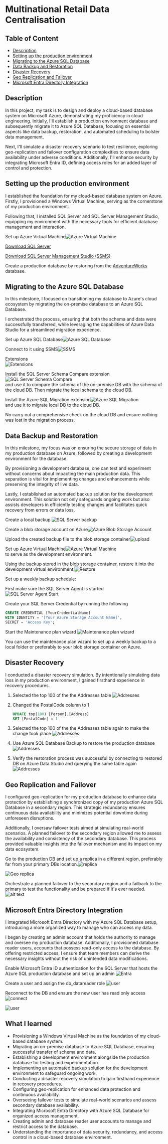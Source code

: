 # Multinational Retail Data Centralisation

## Table of Content

- [Description](#description)
- [Setting up the production environment](#setting-up-the-production-environment)
- [Migrating to the Azure SQL Database](#migrating-to-the-azure-sql-database)
- [Data Backup and Restoration](#data-backup-and-restoration)
- [Disaster Recovery](#disaster-recovery)
- [Geo Replication and Failover](#geo-replication-and-failover)
- [Microsoft Entra Directory Integration](#microsoft-entra-directory-integration)

## Description

In this project, my task is to design and deploy a cloud-based database system on Microsoft Azure, demonstrating my proficiency in cloud engineering. Initially, I'll establish a production environment database and subsequently migrate it to Azure SQL Database, focusing on essential aspects like data backup, restoration, and automated scheduling to bolster data management.

Next, I'll simulate a disaster recovery scenario to test resilience, exploring geo-replication and failover configuration complexities to ensure data availability under adverse conditions. Additionally, I'll enhance security by integrating Microsoft Entra ID, defining access roles for an added layer of control and protection.

## Setting up the production environment

I established the foundation for my cloud-based database system on Azure. Firstly, I provisioned a Windows Virtual Machine, serving as the cornerstone of my production environment.

Following that, I installed SQL Server and SQL Server Management Studio, equipping my environment with the necessary tools for efficient database management and interaction.

Set up Azure Virtual Machine![Azure Virtual Machine](image.png)

[Download SQL Server](https://go.microsoft.com/fwlink/p/?linkid=2215158&clcid=0x809&culture=en-gb&country=gb)

[Download SQL Server Management Studio (SSMS)](https://aka.ms/ssmsfullsetup)

Create a production database by restoring from the [AdventureWorks]('https://aicore-portal-public-prod-307050600709.s3.eu-west-1.amazonaws.com/project-files/93dd5a0c-212d-48eb-ad51-df521a9b4e9c/AdventureWorks2022.bak') database.

## Migrating to the Azure SQL Database

In this milestone, I focused on transitioning my database to Azure's cloud ecosystem by migrating the on-premise database to an Azure SQL Database.

I orchestrated the process, ensuring that both the schema and data were successfully transferred, while leveraging the capabilities of Azure Data Studio for a streamlined migration experience.

Set up Azure SQL Database![Azure SQL Database](image-1.png)

Connect to it using SSMS![SSMS](image-2.png)

Extensions<br>
![Extensions](image-4.png)

Install the SQL Server Schema Compare extension ![SQL Server Schema Compare](image-5.png)<br> and use it to compare the schema of the on-premise DB with the schema of the cloud DB. Then migrate the local schema to the cloud DB.

Install the Azure SQL Migration extension![Azure SQL Migration](image-3.png)<br> and use it to migrate local DB to the cloud DB.

No carry out a comprehensive check on the cloud DB and ensure nothing was lost in the migration process.

## Data Backup and Restoration

In this milestone, my focus was on ensuring the secure storage of data in my production database on Azure, followed by creating a development environment for the database.

By provisioning a development database, one can test and experiment without concerns about impacting the main production data. This separation is vital for implementing changes and enhancements while preserving the integrity of live data.

Lastly, I established an automated backup solution for the development environment. This solution not only safeguards ongoing work but also assists developers in efficiently testing changes and facilitates quick recovery from errors or data loss.

Create a local backup
![SQL Server backup](<Screenshot 2024-02-18 153052.png>)

Create a blob storage account on Azure![Azure Blob Storage Account](image-6.png)

Upload the created backup file to the blob storage container![upload](image-7.png)

Set up Azure Virtual Machine![Azure Virtual Machine](image.png)<br> to serve as the development environment.

Using the backup stored in the blob storage container, restore it into the development virtual environment.![Restore](image-8.png)

Set up a weekly backup schedule:

First make sure the SQL Server Agent is started<br>![SQL Server Agent Start](image-10.png)

Create your SQL Server Credential by running the following

```sql
CREATE CREDENTIAL [YourCredentialName]
WITH IDENTITY = '[Your Azure Storage Account Name]',
SECRET = 'Access Key';
```

Start the Maintenance plan wizard
![Maintenance plan wizard](image-11.png)

You can use the maintenance plan wizard to set up a weekly backup to a local folder or preferably to your blob storage container on Azure.

## Disaster Recovery

I conducted a disaster recovery simulation. By intentionally simulating data loss in my production environment, I gained firsthand experience in recovery procedures.

1. Selected the top 100 of the the Addresses table
   ![Addresses](image-12.png)

2. Changed the PostalCode column to 1

   ```sql
   UPDATE top(100) [Person].[Address]
   SET [PostalCode] = 1

   ```

3. Selected the top 100 of the the Addresses table again to make the change took place
   ![Addresses](image-13.png)

4. Use Azure SQL Database Backup to restore the production database
   ![Addresses](image-14.png)

5. Verify the restoration process was successful by connecting to restored DB on Azure Data Studio and querying the same table again
   ![Addresses](image-15.png)

## Geo Replication and Failover

I configured geo-replication for my production database to enhance data protection by establishing a synchronized copy of my production Azure SQL Database in a secondary region. This strategic redundancy ensures continuous data availability and minimizes potential downtime during unforeseen disruptions.

Additionally, I oversaw failover tests aimed at simulating real-world scenarios. A planned failover to the secondary region allowed me to assess the availability and consistency of the secondary database. This process provided valuable insights into the failover mechanism and its impact on my data ecosystem.

Go to the production DB and set up a replica in a different region, preferably far from your primary DBs location.![replica](image-16.png)

![Geo replica](image-17.png)

Orchestrate a planned failover to the secondary region and a failback to the primary to test the functionality and be prepared if it's ever needed.<br>
![alt text](image-18.png)

## Microsoft Entra Directory Integration

I integrated Microsoft Entra Directory with my Azure SQL Database setup, introducing a more organized way to manage who can access my data.

I began by creating an admin account that holds the authority to manage and oversee my production database. Additionally, I provisioned database reader users, accounts that possess read-only access to the database. By offering restricted access, I ensure that team members can derive the necessary insights without the risk of unintended data modifications.

Enable Microsoft Entra ID authentication for the SQL Server that hosts the Azure SQL production database and set up an admin
![Entra](image-19.png)

Create a user and assign the db_datareader role
![user](image-20.png)

Reconnect to the DB and ensure the new user has read only access
![connect](image-21.png)

![user](image-22.png)

## What I learned

- Provisioning a Windows Virtual Machine as the foundation of my cloud-based database system.
- Migrating an on-premise database to Azure SQL Database, ensuring successful transfer of schema and data.
- Establishing a development environment alongside the production database for testing and experimentation.
- Implementing an automated backup solution for the development environment to safeguard ongoing work.
- Conducting a disaster recovery simulation to gain firsthand experience in recovery procedures.
- Configuring geo-replication for enhanced data protection and continuous availability.
- Overseeing failover tests to simulate real-world scenarios and assess secondary database availability.
- Integrating Microsoft Entra Directory with Azure SQL Database for organized access management.
- Creating admin and database reader user accounts to manage and restrict access to the database.
- Understanding the importance of data security, redundancy, and access control in a cloud-based database environment.
